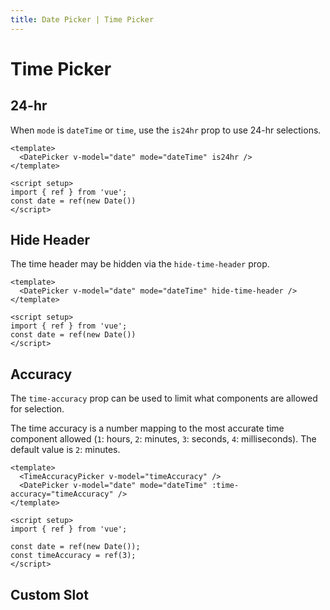 ```yaml
---
title: Date Picker | Time Picker
---
```


# Time Picker

## 24-hr

When `mode` is `dateTime` or `time`, use the `is24hr` prop to use 24-hr selections.

<Example centered>
  <DateWithValue mode="dateTime" is24hr />
</Example>

```vue
<template>
  <DatePicker v-model="date" mode="dateTime" is24hr />
</template>

<script setup>
import { ref } from 'vue';
const date = ref(new Date())
</script>
```

## Hide Header

The time header may be hidden via the `hide-time-header` prop.

<Example centered>
  <DateWithValue mode="dateTime" hide-time-header />
</Example>

```vue
<template>
  <DatePicker v-model="date" mode="dateTime" hide-time-header />
</template>

<script setup>
import { ref } from 'vue';
const date = ref(new Date())
</script>
```

## Accuracy

The `time-accuracy` prop can be used to limit what components are allowed for selection.

The time accuracy is a number mapping to the most accurate time component allowed (`1`: hours, `2`: minutes, `3`: seconds, `4`: milliseconds). The default value is `2`: minutes.

<Example centered>
  <DateTimeAccuracy />
</Example>

```vue
<template>
  <TimeAccuracyPicker v-model="timeAccuracy" />
  <DatePicker v-model="date" mode="dateTime" :time-accuracy="timeAccuracy" />
</template>

<script setup>
import { ref } from 'vue';

const date = ref(new Date());
const timeAccuracy = ref(3);
</script>
```

## Custom Slot

<BaseAlert title="Coming soon..." success>
</BaseAlert>
